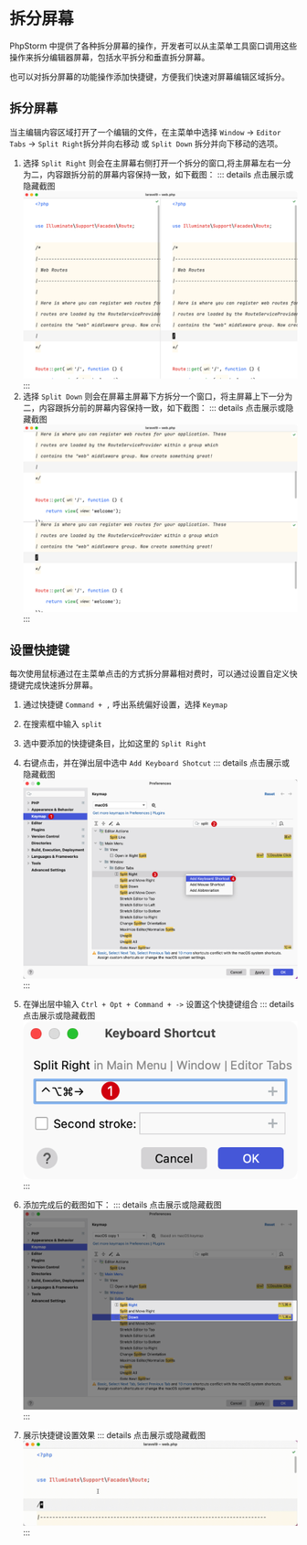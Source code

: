 # 拆分屏幕

PhpStorm 中提供了各种拆分屏幕的操作，开发者可以从主菜单工具窗口调用这些操作来拆分编辑器屏幕，包括水平拆分和垂直拆分屏幕。

也可以对拆分屏幕的功能操作添加快捷键，方便我们快速对屏幕编辑区域拆分。

## 拆分屏幕

当主编辑内容区域打开了一个编辑的文件，在主菜单中选择 `Window` -> `Editor Tabs` -> `Split Right`拆分并向右移动
或 `Split Down` 拆分并向下移动的选项。

1. 选择 `Split Right` 则会在主屏幕右侧打开一个拆分的窗口,将主屏幕左右一分为二，内容跟拆分前的屏幕内容保持一致，如下截图：
   ::: details 点击展示或隐藏截图
   ![](./images/splite-screen/split-right-screen.png)
   :::
2. 选择 `Split Down` 则会在屏幕主屏幕下方拆分一个窗口，将主屏幕上下一分为二，内容跟拆分前的屏幕内容保持一致，如下截图：
   ::: details 点击展示或隐藏截图
   ![](./images/splite-screen/split-down-screen.png)
   :::

## 设置快捷键

每次使用鼠标通过在主菜单点击的方式拆分屏幕相对费时，可以通过设置自定义快捷键完成快速拆分屏幕。

1. 通过快捷键 `Command + ,` 呼出系统偏好设置，选择 `Keymap`
2. 在搜索框中输入 `split`
3. 选中要添加的快捷键条目，比如这里的 `Split Right`
4. 右键点击，并在弹出层中选中 `Add Keyboard Shotcut`
   ::: details 点击展示或隐藏截图
   ![](./images/splite-screen/set-keymap-for-split-step1.png)
   :::
5. 在弹出层中输入 `Ctrl + Opt + Command + ->` 设置这个快捷键组合
   ::: details 点击展示或隐藏截图
   ![](./images/splite-screen/set-keymap-for-split-step2.png)
   :::
6. 添加完成后的截图如下：
   ::: details 点击展示或隐藏截图
   ![](./images/splite-screen/set-keymap-for-split-step3.png)
   :::

7. 展示快捷键设置效果
   ::: details 点击展示或隐藏截图
   ![](./images/splite-screen/split-screen-keymap-demo.gif)
   :::    





